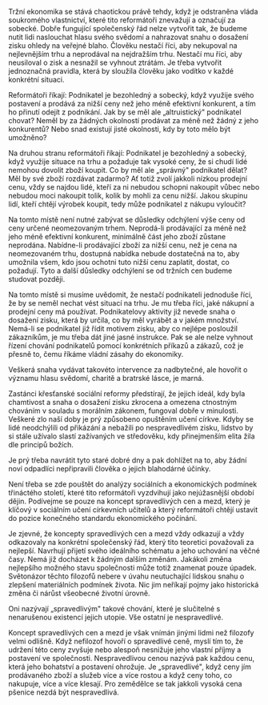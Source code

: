 Tržní ekonomika se stává chaotickou právě tehdy, když je odstraněna vláda soukromého vlastnictví, které tito reformátoři znevažují a označují za sobecké. Dobře fungující společenský řád nelze vytvořit tak, že budeme nutit lidi naslouchat hlasu svého svědomí a nahrazovat snahu o dosažení zisku ohledy na veřejné blaho. Člověku nestačí říci, aby nekupoval na nejlevnějším trhu a neprodával na nejdražším trhu. Nestačí mu říci, aby neusiloval o zisk a nesnažil se vyhnout ztrátám. Je třeba vytvořit jednoznačná pravidla, která by sloužila člověku jako vodítko v každé konkrétní situaci.

Reformátoři říkají: Podnikatel je bezohledný a sobecký, když využije svého postavení a prodává za nižší ceny než jeho méně efektivní konkurent, a tím ho přinutí odejít z podnikání. Jak by se měl ale „altruistický" podnikatel chovat? Neměl by za žádných okolností prodávat za méně než žádný z jeho konkurentů? Nebo snad existují jisté okolnosti, kdy by toto mělo být umožněno?

Na druhou stranu reformátoři říkají: Podnikatel je bezohledný a sobecký, když využije situace na trhu a požaduje tak vysoké ceny, že si chudí lidé nemohou dovolit zboží koupit. Co by měl ale „správný" podnikatel dělat? Měl by své zboží rozdávat zadarmo? Ať totiž zvolí jakkoli nízkou prodejní cenu, vždy se najdou lidé, kteří za ni nebudou schopni nakoupit vůbec nebo nebudou moci nakoupit tolik, kolik by mohli za cenu nižší. Jakou skupinu lidí, kteří chtějí výrobek koupit, tedy může podnikatel z nákupu vyloučit?

Na tomto místě není nutné zabývat se důsledky odchýlení výše ceny od ceny určené neomezovaným trhem. Neprodá-li prodávající za méně než jeho méně efektivní konkurent, minimálně část jeho zboží zůstane neprodána. Nabídne-li prodávající zboží za nižší cenu, než je cena na neomezovaném trhu, dostupná nabídka nebude dostatečná na to, aby umožnila všem, kdo jsou ochotni tuto nižší cenu zaplatit, dostat, co požadují. Tyto a další důsledky odchýlení se od tržních cen budeme studovat později.

Na tomto místě si musíme uvědomit, že nestačí podnikateli jednoduše říci, že by se neměl nechat vést situací na trhu. Je mu třeba říci, jaké nákupní a prodejní ceny má používat. Podnikatelovy aktivity již nevede snaha o dosažení zisku, která by určila, co by měl vyrábět a v jakém množství. Nemá-li se podnikatel již řídit motivem zisku, aby co nejlépe posloužil zákazníkům, je mu třeba dát jiné jasné instrukce. Pak se ale nelze vyhnout řízení chování podnikatelů pomocí konkrétních příkazů a zákazů, což je přesně to, čemu říkáme vládní zásahy do ekonomiky.

Veškerá snaha vydávat takovéto intervence za nadbytečné, ale hovořit o významu hlasu svědomí, charitě a bratrské lásce, je marná.

Zastánci křesťanské sociální reformy předstírají, že jejich ideál, kdy byla chamtivost a snaha o dosažení zisku zkrocena a omezena ctnostným chováním v souladu s morálním zákonem, fungoval dobře v minulosti. Veškeré zlo naší doby je prý způsobeno opuštěním učení církve. Kdyby se lidé neodchýlili od přikázání a nebažili po nespravedlivém zisku, lidstvo by si stále užívalo slastí zažívaných ve středověku, kdy přinejmenším elita žila dle principů božích.

Je prý třeba navrátit tyto staré dobré dny a pak dohlížet na to, aby žádní noví odpadlíci nepřipravili člověka o jejich blahodárné účinky.

Není třeba se zde pouštět do analýzy sociálních a ekonomických podmínek třináctého století, které tito reformátoři vyzdvihují jako nejúžasnější období dějin. Podívejme se pouze na koncept spravedlivých cen a mezd, který je klíčový v sociálním učení církevních učitelů a který reformátoři chtějí ustavit do pozice konečného standardu ekonomického počínání.

Je zjevné, že koncepty spravedlivých cen a mezd vždy odkazují a vždy odkazovaly na konkrétní společenský řád, který tito teoretici považovali za nejlepší. Navrhují přijetí svého ideálního schématu a jeho uchování na věčné časy. Nemá již docházet k žádným dalším změnám. Jakákoli změna nejlepšího možného stavu společnosti může totiž znamenat pouze úpadek. Světonázor těchto filozofů nebere v úvahu neutuchající lidskou snahu o zlepšení materiálních podmínek života. Nic jim neříkají pojmy jako historická změna či nárůst všeobecné životní úrovně.

Oni nazývají „spravedlivým" takové chování, které je slučitelné s nenarušenou existencí jejich utopie. Vše ostatní je nespravedlivé.

Koncept spravedlivých cen a mezd je však vnímán jinými lidmi než filozofy velmi odlišně. Když nefilozof hovoří o spravedlivé ceně, myslí tím to, že udržení této ceny zvyšuje nebo alespoň nesnižuje jeho vlastní příjmy a postavení ve společnosti. Nespravedlivou cenou nazývá pak každou cenu, která jeho bohatství a postavení ohrožuje. Je „spravedlivé", když ceny jím prodávaného zboží a služeb více a více rostou a když ceny toho, co nakupuje, více a více klesají. Pro zemědělce se tak jakkoli vysoká cena pšenice nezdá být nespravedlivá.